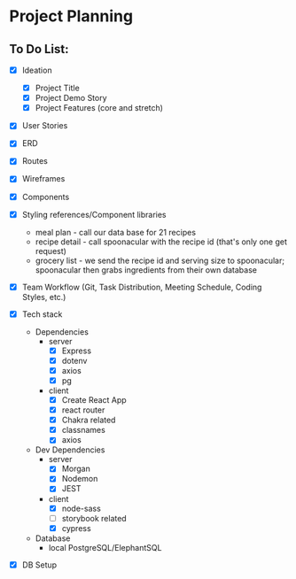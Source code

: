 # Project Planning
## To Do List:
- [x] Ideation
  - [x] Project Title
  - [x] Project Demo Story
  - [x] Project Features (core and stretch)

- [x] User Stories

- [x] ERD

- [x] Routes

- [x] Wireframes

- [x] Components

- [x] Styling references/Component libraries


    - meal plan - call our data base for 21 recipes
    - recipe detail - call spoonacular with the recipe id (that's only one get request)
    - grocery list -  we send the recipe id and serving size to spoonacular; spoonacular then grabs ingredients from their own database

- [x] Team Workflow (Git, Task Distribution, Meeting Schedule, Coding Styles, etc.)

- [x] Tech stack
  - Dependencies
    - server
      - [x] Express
      - [x] dotenv
      - [x] axios
      - [x] pg
    - client
      - [x] Create React App
      - [x] react router
      - [x] Chakra related
      - [x] classnames
      - [x] axios

  - Dev Dependencies
    - server
      - [x] Morgan
      - [x] Nodemon
      - [x] JEST
    - client
      - [x] node-sass
      - [ ] storybook related
      - [x] cypress

  - Database
    - local PostgreSQL/ElephantSQL

- [x] DB Setup
